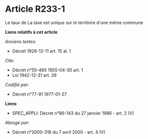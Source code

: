 # Article R233-1

Le taux de La taxe est unique sur le territoire d'une même commune

**Liens relatifs à cet article**

_Anciens textes_:

  - Décret  1926-12-11 art. 15 al. 1

_Cite_:

  - Décret n°55-465 1955-04-30 art. 1
  - Loi   1942-12-31 art. 29

_Codifié par_:

  - Décret n°77-91 1977-01-27

**Liens**:

  - SPEC_APPLI: Décret n°86-143 du 27 janvier 1986 - art. 2 (V)

_Abrogé par_:

  - Décret n°2000-318 du 7 avril 2000 - art. 4 (V)
